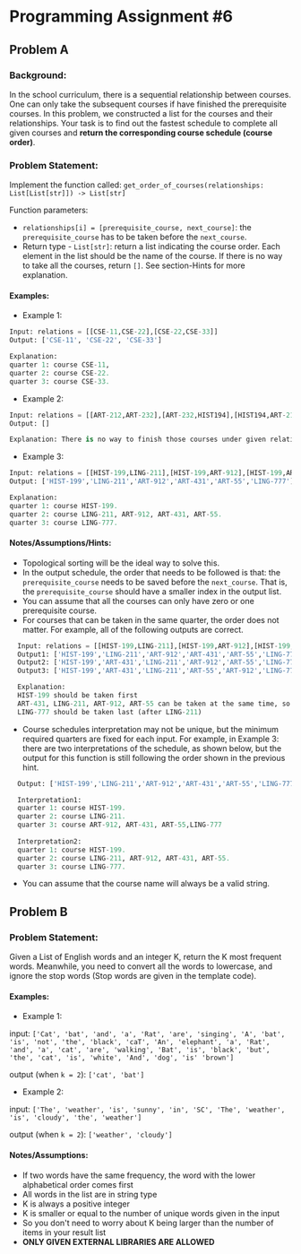 # Programming Assignment #6

## Problem A

### Background:
In the school curriculum, there is a sequential relationship between courses. One can only take the subsequent courses if have finished the prerequisite courses. In this problem, we constructed a list for the courses and their relationships. Your task is to find out the fastest schedule to complete all given courses and **return the corresponding course schedule (course order)**.

### Problem Statement:
Implement the function called: ``` get_order_of_courses(relationships: List[List[str]]) -> List[str] ```

Function parameters: 
* ```relationships[i] = [prerequisite_course, next_course]```: the ```prerequisite_course``` has to be taken before the ```next_course```. 
* Return type - ```List[str]```: return a list indicating the course order. Each element in the list should be the name of the course. If there is no way to take all the courses, return ```[]```. See section-Hints for more explanation. 

 #### Examples:
 * Example 1:
 
```python
Input: relations = [[CSE-11,CSE-22],[CSE-22,CSE-33]]
Output: ['CSE-11', 'CSE-22', 'CSE-33']

Explanation:
quarter 1: course CSE-11, 
quarter 2: course CSE-22.
quarter 3: course CSE-33.
```

* Example 2:

```python
Input: relations = [[ART-212,ART-232],[ART-232,HIST194],[HIST194,ART-212]]
Output: []

Explanation: There is no way to finish those courses under given relations.
```

* Example 3:

```python
Input: relations = [[HIST-199,LING-211],[HIST-199,ART-912],[HIST-199,ART-431],[HIST-199,ART-55],[LING-211,LING-777]]
Output: ['HIST-199','LING-211','ART-912','ART-431','ART-55','LING-777']

Explanation:
quarter 1: course HIST-199.
quarter 2: course LING-211, ART-912, ART-431, ART-55.
quarter 3: course LING-777.
```

#### Notes/Assumptions/Hints:
* Topological sorting will be the ideal way to solve this.
* In the output schedule, the order that needs to be followed is that: the ```prerequisite_course``` needs to be saved before the ```next_course```. That is, the ```prerequisite_course``` should have a smaller index in the output list. 
* You can assume that all the courses can only have zero or one prerequisite course.
* For courses that can be taken in the same quarter, the order does not matter. For example, all of the following outputs are correct.
```python
  Input: relations = [[HIST-199,LING-211],[HIST-199,ART-912],[HIST-199,ART-431],[HIST-199,ART-55],[LING-211,LING-777]]
  Output1: ['HIST-199','LING-211','ART-912','ART-431','ART-55','LING-777']
  Output2: ['HIST-199','ART-431','LING-211','ART-912','ART-55','LING-777']
  Output3: ['HIST-199','ART-431','LING-211','ART-55','ART-912','LING-777']

  Explanation:
  HIST-199 should be taken first
  ART-431, LING-211, ART-912, ART-55 can be taken at the same time, so the order of those 4 courses does not matter
  LING-777 should be taken last (after LING-211)
  ```
* Course schedules interpretation may not be unique, but the minimum required quarters are fixed for each input. For example, in Example 3: there are two interpretations of the schedule, as shown below, but the output for this function is still following the order shown in the previous hint.
```python
  Output: ['HIST-199','LING-211','ART-912','ART-431','ART-55','LING-777']

  Interpretation1:
  quarter 1: course HIST-199.
  quarter 2: course LING-211.
  quarter 3: course ART-912, ART-431, ART-55,LING-777
  
  Interpretation2:
  quarter 1: course HIST-199.
  quarter 2: course LING-211, ART-912, ART-431, ART-55.
  quarter 3: course LING-777.
  ```
* You can assume that the course name will always be a valid string.

## Problem B

### Problem Statement:
Given a List of English words and an integer K, return the K most frequent words. Meanwhile, you need to convert all the words to lowercase, and ignore the stop words (Stop words are given in the template code).

 #### Examples:
 * Example 1:
 
input: ```['Cat', 'bat', 'and', 'a', 'Rat', 'are', 'singing', 'A', 'bat', 'is', 'not', 'the', 'black', 'caT', 'An', 'elephant', 'a', 'Rat', 'and', 'a', 'cat', 'are', 'walking', 'Bat', 'is', 'black', 'but', 'the', 'cat', 'is', 'white', 'And', 'dog', 'is' 'brown']```

output (when ```k = 2```): ```['cat', 'bat']```

* Example 2:

input: ```['The', 'weather', 'is', 'sunny', 'in', 'SC', 'The', 'weather', 'is', 'cloudy', 'the', 'weather']```

output (when ```k = 2```): ```['weather', 'cloudy']```

#### Notes/Assumptions:
* If two words have the same frequency, the word with the lower alphabetical order comes first
* All words in the list are in string type
* K is always a positive integer
* K is smaller or equal to the number of unique words given in the input
* So you don't need to worry about K being larger than the number of items in your result list
* **ONLY GIVEN EXTERNAL LIBRARIES ARE ALLOWED**

